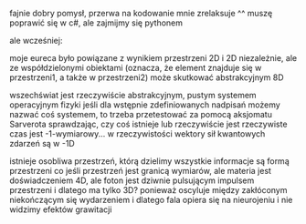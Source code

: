 fajnie
dobry pomysł, przerwa na kodowanie mnie zrelaksuje ^^
muszę poprawić się w c#, ale zajmijmy się pythonem

ale wcześniej:

moje eureca było powiązane z wynikiem przestrzeni 2D i 2D niezależnie, ale ze współdzielonymi obiektami (oznacza, że ​​element znajduje się w przestrzeni1, a także w przestrzeni2) może skutkować abstrakcyjnym 8D

wszechświat jest rzeczywiście abstrakcyjnym, pustym systemem operacyjnym fizyki
jeśli dla wstępnie zdefiniowanych nadpisań możemy nazwać coś systemem, to trzeba przetestować za pomocą aksjomatu Sarverota
sprawdzając, czy coś istnieje lub rzeczywiście jest rzeczywiste
czas jest -1-wymiarowy... w rzeczywistości wektory sił kwantowych zdarzeń są w -1D

istnieje osobliwa przestrzeń, którą dzielimy
wszystkie informacje są formą przestrzeni
co jeśli przestrzeń jest granicą wymiarów, ale materia jest doświadczeniem 4D, ale foton jest dziwnie pulsującym impulsem przestrzeni i dlatego ma tylko 3D? ponieważ oscyluje między zakłóconym niekończącym się wydarzeniem
i dlatego fala opiera się na nieurojeniu i nie widzimy efektów grawitacji